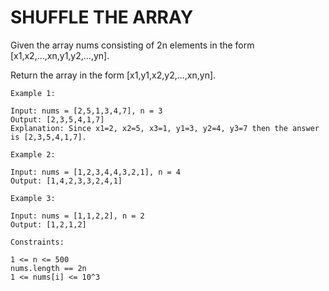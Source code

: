 # SHUFFLE THE ARRAY

Given the array nums consisting of 2n elements in the form [x1,x2,...,xn,y1,y2,...,yn].

Return the array in the form [x1,y1,x2,y2,...,xn,yn].

 
```exmaple 1
Example 1:

Input: nums = [2,5,1,3,4,7], n = 3
Output: [2,3,5,4,1,7] 
Explanation: Since x1=2, x2=5, x3=1, y1=3, y2=4, y3=7 then the answer is [2,3,5,4,1,7].
```

```example 2
Example 2:

Input: nums = [1,2,3,4,4,3,2,1], n = 4
Output: [1,4,2,3,3,2,4,1]
```

```example 3
Example 3:

Input: nums = [1,1,2,2], n = 2
Output: [1,2,1,2]
```

```constrants
Constraints:

1 <= n <= 500
nums.length == 2n
1 <= nums[i] <= 10^3
```
